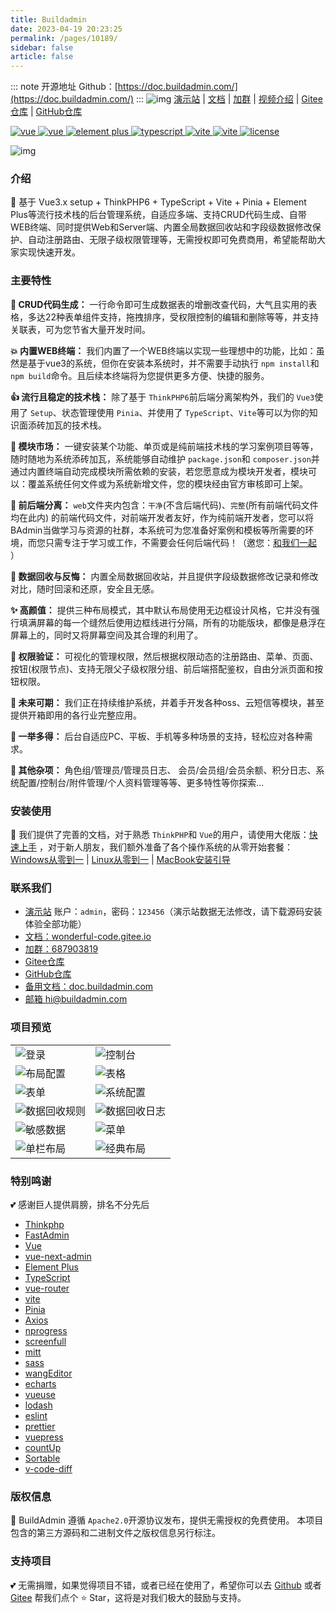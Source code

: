 ```yaml
---
title: Buildadmin
date: 2023-04-19 20:23:25
permalink: /pages/10189/
sidebar: false
article: false
---
```

::: note 开源地址
Github：[https://doc.buildadmin.com/](https://doc.buildadmin.com/)
:::
![img](https://wonderful-code.gitee.io/images/readme/logo-title.png)
[演示站](https://demo.buildadmin.com/) | [文档](https://wonderful-code.gitee.io/) | [加群](https://jq.qq.com/?_wv=1027&k=QwtXa14c) | [视频介绍](https://wonderful-code.gitee.io/guide/) | [Gitee仓库](https://gitee.com/wonderful-code/buildadmin) | [GitHub仓库](https://github.com/build-admin/BuildAdmin)



[![vue](https://img.shields.io/badge/ThinkPHP-%3E6.0-brightgreen?color=91aac3&labelColor=439EFD) ](https://www.thinkphp.cn/)[![vue](https://img.shields.io/badge/Vue-%3E3.x-brightgreen?color=91aac3&labelColor=439EFD) ](https://v3.vuejs.org/)[![element plus](https://img.shields.io/badge/Element--Plus-%3E2.2-brightgreen?color=91aac3&labelColor=439EFD) ](https://element-plus.gitee.io/#/zh-CN/component/changelog)[![typescript](https://img.shields.io/badge/TypeScript-%3E4.4-blue?color=91aac3&labelColor=439EFD) ](https://www.tslang.cn/)[![vite](https://img.shields.io/badge/Vite-%3E2.9-blue?color=91aac3&labelColor=439EFD) ](https://vitejs.dev/)[![vite](https://img.shields.io/badge/Pinia-%3E2.0-blue?color=91aac3&labelColor=439EFD) ](https://pinia.vuejs.org/)[![license](https://img.shields.io/badge/Apache2.0-license-blue?color=91aac3&labelColor=439EFD)](https://gitee.com/wonderful-code/buildadmin/blob/master/LICENSE)



![img](https://wonderful-code.gitee.io/images/readme/index.gif)



### 介绍

🌈 基于 Vue3.x setup + ThinkPHP6 + TypeScript + Vite + Pinia + Element Plus等流行技术栈的后台管理系统，自适应多端、支持CRUD代码生成、自带WEB终端、同时提供Web和Server端、内置全局数据回收站和字段级数据修改保护、自动注册路由、无限子级权限管理等，无需授权即可免费商用，希望能帮助大家实现快速开发。

### 主要特性

**🚀 CRUD代码生成：** 一行命令即可生成数据表的增删改查代码，大气且实用的表格，多达22种表单组件支持，拖拽排序，受权限控制的编辑和删除等等，并支持关联表，可为您节省大量开发时间。

**💥 内置WEB终端：** 我们内置了一个WEB终端以实现一些理想中的功能，比如：虽然是基于vue3的系统，但你在安装本系统时，并不需要手动执行 `npm install`和 `npm build`命令。且后续本终端将为您提供更多方便、快捷的服务。

**👍 流行且稳定的技术栈：** 除了基于 `ThinkPHP6`前后端分离架构外，我们的 `Vue3`使用了 `Setup`、状态管理使用 `Pinia`、并使用了 `TypeScript`、`Vite`等可以为你的知识面添砖加瓦的技术栈。

**🎨 模块市场：** 一键安装某个功能、单页或是纯前端技术栈的学习案例项目等等，随时随地为系统添砖加瓦，系统能够自动维护 `package.json`和 `composer.json`并通过内置终端自动完成模块所需依赖的安装，若您愿意成为模块开发者，模块可以：覆盖系统任何文件或为系统新增文件，您的模块经由官方审核即可上架。

**🔀 前后端分离：** `web`文件夹内包含：`干净`(不含后端代码)、`完整`(所有前端代码文件均在此内) 的前端代码文件，对前端开发者友好，作为纯前端开发者，您可以将BAdmin当做学习与资源的社群，本系统可为您准备好案例和模板等所需要的环境，而您只需专注于学习或工作，不需要会任何后端代码！（邀您：[和我们一起](https://jq.qq.com/?_wv=1027&k=QwtXa14c) ）

**🌴 数据回收与反悔：** 内置全局数据回收站，并且提供字段级数据修改记录和修改对比，随时回滚和还原，安全且无感。

**✨ 高颜值：** 提供三种布局模式，其中默认布局使用无边框设计风格，它并没有强行填满屏幕的每一个缝然后使用边框线进行分隔，所有的功能版块，都像是悬浮在屏幕上的，同时又将屏幕空间及其合理的利用了。

**🔐 权限验证：** 可视化的管理权限，然后根据权限动态的注册路由、菜单、页面、按钮(权限节点)、支持无限父子级权限分组、前后端搭配鉴权，自由分派页面和按钮权限。

**📝 未来可期：** 我们正在持续维护系统，并着手开发各种oss、云短信等模块，甚至提供开箱即用的各行业完整应用。

**🧱 一举多得：** 后台自适应PC、平板、手机等多种场景的支持，轻松应对各种需求。

**💖 其他杂项：** 角色组/管理员/管理员日志、 会员/会员组/会员余额、积分日志、系统配置/控制台/附件管理/个人资料管理等等、更多特性等你探索...

### 安装使用

💫 我们提供了完善的文档，对于熟悉 `ThinkPHP`和 `Vue`的用户，请使用大佬版：[快速上手](https://wonderful-code.gitee.io/guide/install/start.html) ，对于新人朋友，我们额外准备了各个操作系统的从零开始套餐：[Windows从零到一](https://wonderful-code.gitee.io/guide/install/windows.html) | [Linux从零到一](https://wonderful-code.gitee.io/guide/install/linux-bt.html) | [MacBook安装引导](https://wonderful-code.gitee.io/guide/install/macBook.html)

### 联系我们

- [演示站](https://demo.buildadmin.com/) 账户：`admin`，密码：`123456`（演示站数据无法修改，请下载源码安装体验全部功能）
- [文档：wonderful-code.gitee.io](https://wonderful-code.gitee.io/)
- [加群：687903819](https://jq.qq.com/?_wv=1027&k=QwtXa14c)
- [Gitee仓库](https://gitee.com/wonderful-code/buildadmin)
- [GitHub仓库](https://github.com/build-admin/BuildAdmin)
- [备用文档：doc.buildadmin.com](https://doc.buildadmin.com/)
- [邮箱 hi@buildadmin.com](mailto:hi@buildadmin.com)

### 项目预览

|                                                              |                                                              |
| ------------------------------------------------------------ | ------------------------------------------------------------ |
| ![登录](https://wonderful-code.gitee.io/images/readme/login.gif) | ![控制台](https://wonderful-code.gitee.io/images/readme/dashboard.png) |
| ![布局配置](https://wonderful-code.gitee.io/images/readme/layout.png) | ![表格](https://wonderful-code.gitee.io/images/readme/admin.png) |
| ![表单](https://wonderful-code.gitee.io/images/readme/user.png) | ![系统配置](https://wonderful-code.gitee.io/images/readme/config.png) |
| ![数据回收规则](https://wonderful-code.gitee.io/images/readme/data-recycle.png) | ![数据回收日志](https://wonderful-code.gitee.io/images/readme/data-recycle-log.png) |
| ![敏感数据](https://wonderful-code.gitee.io/images/readme/sensitive-data.png) | ![菜单](https://wonderful-code.gitee.io/images/readme/menu.png) |
| ![单栏布局](https://wonderful-code.gitee.io/images/readme/layout-3.png) | ![经典布局](https://wonderful-code.gitee.io/images/readme/layout-2.png) |

### 特别鸣谢

💕 感谢巨人提供肩膀，排名不分先后

- [Thinkphp](http://www.thinkphp.cn/)
- [FastAdmin](https://gitee.com/karson/fastadmin)
- [Vue](https://github.com/vuejs/core)
- [vue-next-admin](https://gitee.com/lyt-top/vue-next-admin)
- [Element Plus](https://github.com/element-plus/element-plus)
- [TypeScript](https://github.com/microsoft/TypeScript)
- [vue-router](https://github.com/vuejs/vue-router-next)
- [vite](https://github.com/vitejs/vite)
- [Pinia](https://github.com/vuejs/pinia)
- [Axios](https://github.com/axios/axios)
- [nprogress](https://github.com/rstacruz/nprogress)
- [screenfull](https://github.com/sindresorhus/screenfull.js)
- [mitt](https://github.com/developit/mitt)
- [sass](https://github.com/sass/sass)
- [wangEditor](https://github.com/wangeditor-team/wangEditor)
- [echarts](https://github.com/apache/echarts)
- [vueuse](https://github.com/vueuse/vueuse)
- [lodash](https://github.com/lodash/lodash)
- [eslint](https://github.com/eslint/eslint)
- [prettier](https://github.com/prettier/prettier)
- [vuepress](https://github.com/vuejs/vuepress)
- [countUp](https://github.com/inorganik/countUp.js)
- [Sortable](https://github.com/SortableJS/Sortable)
- [v-code-diff](https://github.com/Shimada666/v-code-diff)

### 版权信息

🔐 BuildAdmin 遵循 `Apache2.0`开源协议发布，提供无需授权的免费使用。 本项目包含的第三方源码和二进制文件之版权信息另行标注。

### 支持项目

💕 无需捐赠，如果觉得项目不错，或者已经在使用了，希望你可以去 [Github](https://github.com/build-admin/BuildAdmin) 或者 [Gitee](https://gitee.com/wonderful-code/buildadmin) 帮我们点个 ⭐ Star，这将是对我们极大的鼓励与支持。